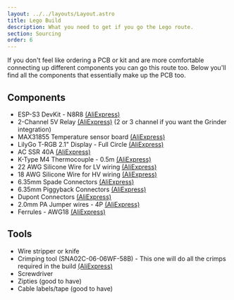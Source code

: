 ```yaml
---
layout: ../../layouts/Layout.astro
title: Lego Build
description: What you need to get if you go the Lego route.
section: Sourcing
order: 6
---
```


If you don't feel like ordering a PCB or kit and are more comfortable connecting up different components you can go this route too. Below you'll find all the components that essentially make up the PCB too.

## Components

* ESP-S3 DevKit - N8R8 [(AliExpress)](https://s.click.aliexpress.com/e/_EQmqlAC)
* 2-Channel 5V Relay [(AliExpress)](https://s.click.aliexpress.com/e/_ExUVY9J) (2 or 3 channel if you want the Grinder integration)
* MAX31855 Temperature sensor board [(AliExpress)](https://s.click.aliexpress.com/e/_EuEbJO4)
* LilyGo T-RGB 2.1" Display - Full Circle [(AliExpress)](https://s.click.aliexpress.com/e/_Eju6rYD)
* AC SSR 40A [(AliExpress)](https://s.click.aliexpress.com/e/_EvPScvr)
* K-Type M4 Thermocouple - 0.5m [(AliExpress)](https://s.click.aliexpress.com/e/_Exzhqx7)
* 22 AWG Silicone Wire for LV wiring [(AliExpress)](https://s.click.aliexpress.com/e/_EH7UMS8)
* 18 AWG Silicone Wire for HV wiring [(AliExpress)](https://s.click.aliexpress.com/e/_EJEs0ak)
* 6.35mm Spade Connectors [(AliExpress)](https://s.click.aliexpress.com/e/_Ew8LURi)
* 6.35mm Piggyback Connectors [(AliExpress)](https://s.click.aliexpress.com/e/_EH4r52U)
* Dupont Connectors [(AliExpress)](https://s.click.aliexpress.com/e/_Ewjx5ks)
* 2.0mm PA Jumper wires - 4P [(AliExpress)](https://s.click.aliexpress.com/e/_EQEyQGy)
* Ferrules - AWG18 [(AliExpress)](https://s.click.aliexpress.com/e/_EuV5olm)

## Tools

* Wire stripper or knife
* Crimping tool  (SNA02C-06-06WF-58B) - This one will do all the crimps required in the build [(AliExpress)](https://a.aliexpress.com/_EuVLJ9A)
* Screwdriver
* Zipties (good to have)
* Cable labels/tape (good to have)
